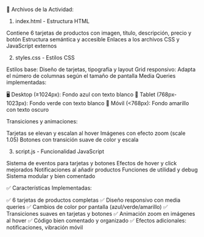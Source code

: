 📁 Archivos de la Actividad:
1. index.html - Estructura HTML

Contiene 6 tarjetas de productos con imagen, título, descripción, precio y botón
Estructura semántica y accesible
Enlaces a los archivos CSS y JavaScript externos

2. styles.css - Estilos CSS

Estilos base: Diseño de tarjetas, tipografía y layout
Grid responsivo: Adapta el número de columnas según el tamaño de pantalla
Media Queries implementadas:

🖥️ Desktop (≥1024px): Fondo azul con texto blanco
📱 Tablet (768px-1023px): Fondo verde con texto blanco
📱 Móvil (<768px): Fondo amarillo con texto oscuro


Transiciones y animaciones:

Tarjetas se elevan y escalan al hover
Imágenes con efecto zoom (scale 1.05)
Botones con transición suave de color y escala



3. script.js - Funcionalidad JavaScript

Sistema de eventos para tarjetas y botones
Efectos de hover y click mejorados
Notificaciones al añadir productos
Funciones de utilidad y debug
Sistema modular y bien comentado

✅ Características Implementadas:

✅ 6 tarjetas de productos completas
✅ Diseño responsivo con media queries
✅ Cambios de color por pantalla (azul/verde/amarillo)
✅ Transiciones suaves en tarjetas y botones
✅ Animación zoom en imágenes al hover
✅ Código bien comentado y organizado
✅ Efectos adicionales: notificaciones, vibración móvil
